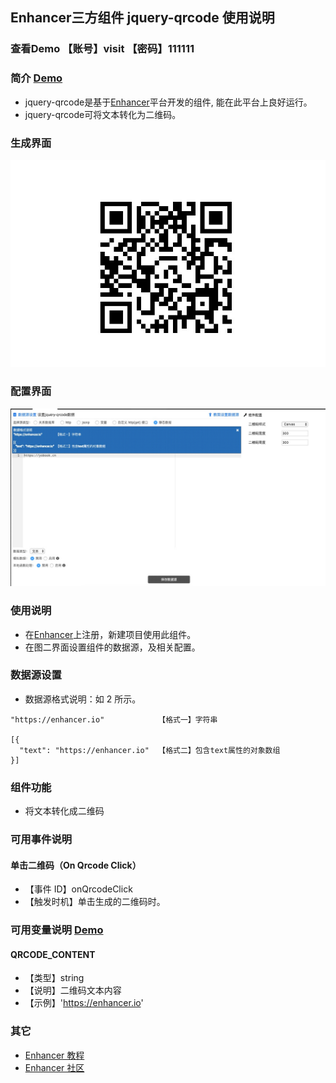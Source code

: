 ## Enhancer三方组件 jquery-qrcode 使用说明
### 查看Demo 【账号】visit 【密码】111111
### 简介 [Demo](http://47.96.99.14:5301/#103)
- jquery-qrcode是基于[Enhancer](https://enhancer.io)平台开发的组件, 能在此平台上良好运行。
- jquery-qrcode可将文本转化为二维码。

### 生成界面
![](https://github.com/Run-bird/jquery-qrcode/blob/master/images/WechatIMG1.jpeg)
### 配置界面
![](https://github.com/Run-bird/jquery-qrcode/blob/master/images/WechatIMG2.jpeg)

### 使用说明
- 在[Enhancer](https://enhancer.io)上注册，新建项目使用此组件。
- 在图二界面设置组件的数据源，及相关配置。

### 数据源设置
- 数据源格式说明：如 2 所示。
```
"https://enhancer.io"            【格式一】字符串

[{
  "text": "https://enhancer.io"  【格式二】包含text属性的对象数组
}]
```

### 组件功能
- 将文本转化成二维码


### 可用事件说明
#### 单击二维码（On Qrcode Click）
- 【事件 ID】onQrcodeClick
- 【触发时机】单击生成的二维码时。

### 可用变量说明 [Demo](http://47.96.99.14:5301/#104)
#### QRCODE_CONTENT
- 【类型】string
- 【说明】二维码文本内容
- 【示例】'https://enhancer.io'

### 其它
- [Enhancer 教程](https://enhancer.io/tutorials)
- [Enhancer 社区](https://forum.enhancer.io/#p=1&t=5)
